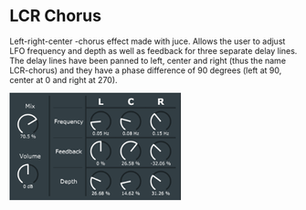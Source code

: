 # LCR Chorus

Left-right-center -chorus effect made with juce. Allows the user to adjust LFO frequency and depth as well as feedback for three separate delay lines. The delay lines have been panned to left, center and right (thus the name LCR-chorus) and they have a phase difference of 90 degrees (left at 90, center at 0 and right at 270).

<p align="left">
		<img src="Images/chorusScreenshot.PNG" width="300">
	</p>
